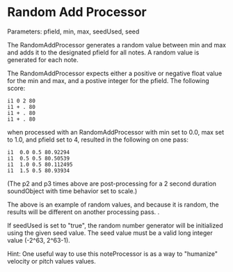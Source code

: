 Random Add Processor 
====================

Parameters: pfield, min, max, seedUsed, seed

The RandomAddProcessor generates a random value between min and max and
adds it to the designated pfield for all notes. A random value is
generated for each note.

The RandomAddProcessor expects either a positive or negative float value
for the min and max, and a postive integer for the pfield. The following
score:

    i1 0 2 80
    i1 + . 80
    i1 + . 80
    i1 + . 80

when processed with an RandomAddProcessor with min set to 0.0, max set
to 1.0, and pfield set to 4, resulted in the following on one pass:

    i1  0.0 0.5 80.92294
    i1  0.5 0.5 80.50539
    i1  1.0 0.5 80.112495
    i1  1.5 0.5 80.93934

(The p2 and p3 times above are post-processing for a 2 second duration
soundObject with time behavior set to scale.)

The above is an example of random values, and because it is random, the
results will be different on another processing pass. .

If seedUsed is set to "true", the random number generator will be
initialized using the given seed value. The seed value must be a valid
long integer value (-2\^63, 2\^63-1).

Hint: One useful way to use this noteProcessor is as a way to
"humanize" velocity or pitch values values.
